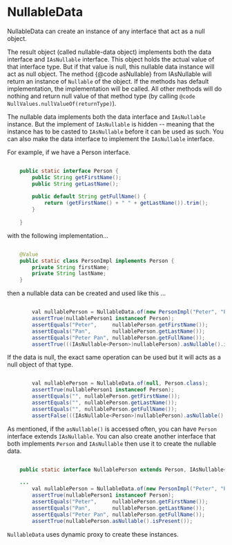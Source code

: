 # NullableData

NullableData can create an instance of any interface that act as a null object.

The result object (called nullable-data object) implements both the data interface and `IAsNullable` interface.
This object holds the actual value of that interface type.
But if that value is null, this nullable data instance will act as null object.
The method {@code asNullable} from IAsNullable will return an instance of `Nullable` of the object.
If the methods has default implementation, the implementation will be called.
All other methods will do nothing and return null value of that method type
  (by calling `@code NullValues.nullValueOf(returnType)`).

The nullable data implements both the data interface and `IAsNullable` instance.
But the implement of `IAsNullable` is hidden -- meaning that
  the instance has to be casted to `IAsNullable` before it can be used as such.
You can also make the data interface to implement the `IAsNullable` interface.

For example, if we have a Person interface.

```Java

    public static interface Person {
        public String getFirstName();
        public String getLastName();
        
        public default String getFullName() {
            return (getFirstName() + " " + getLastName()).trim();
        }
        
    }
```

with the following implementation...
```Java

    @Value
    public static class PersonImpl implements Person {
        private String firstName;
        private String lastName;
    }
```

then a nullable data can be created and used like this ...

```Java

        val nullablePerson = NullableData.of(new PersonImpl("Peter", "Pan"), Person.class);
        assertTrue(nullablePerson1 instanceof Person);
        assertEquals("Peter",     nullablePerson.getFirstName());
        assertEquals("Pan",       nullablePerson.getLastName());
        assertEquals("Peter Pan", nullablePerson.getFullName());
        assertTrue(((IAsNullable<Person>)nullablePerson).asNullable().isPresent());
```

If the data is null, the exact same operation can be used but it will acts as a null object of that type.

```Java

        val nullablePerson = NullableData.of(null, Person.class);
        assertTrue(nullablePerson1 instanceof Person);
        assertEquals("", nullablePerson.getFirstName());
        assertEquals("", nullablePerson.getLastName());
        assertEquals("", nullablePerson.getFullName());
        assertFalse(((IAsNullable<Person>)nullablePerson).asNullable().isPresent());
```

As mentioned, if the `asNullable()` is accessed often, you can have `Person` interface extends `IAsNullable`.
You can also create another interface that both implements `Person` and `IAsNullable`
  then use it to create the nullable data.

```Java

    public static interface NullablePerson extends Person, IAsNullable<Person> {}
    
    ...
        val nullablePerson = NullableData.of(new PersonImpl("Peter", "Pan"), NullablePerson.class);
        assertTrue(nullablePerson1 instanceof Person);
        assertEquals("Peter",     nullablePerson.getFirstName());
        assertEquals("Pan",       nullablePerson.getLastName());
        assertEquals("Peter Pan", nullablePerson.getFullName());
        assertTrue(nullablePerson.asNullable().isPresent());
```

`NullableData` uses dynamic proxy to create these instances.
